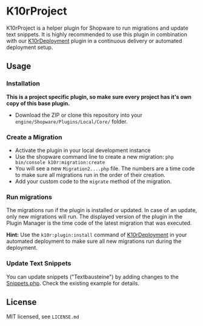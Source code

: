 # K10rProject

K10rProject is a helper plugin for Shopware to run migrations and update text snippets. It is highly recommended to use this plugin in combination with our [K10rDeployment](https://github.com/kellerkinderDE/K10rDeployment) plugin in a continuous delivery or automated deployment setup.


## Usage
### Installation
__This is a project specific plugin, so make sure every project has it's own copy of this base plugin.__
* Download the ZIP or clone this repository into your `engine/Shopware/Plugins/Local/Core/` folder.

### Create a Migration
* Activate the plugin in your local development instance
* Use the shopware command line to create a new migration: `php bin/console k10r:migration:create`
* You will see a new `Migration2....php` file. The numbers are a time code to make sure all migrations run in the order of their creation.
* Add your custom code to the `migrate` method of the migration.

### Run migrations
The migrations run if the plugin is installed or updated. In case of an update, only new migrations will run.
The displayed version of the plugin in the Plugin Manager is the time code of the latest migration that was executed.

__Hint:__
Use the `k10r:plugin:install` command of [K10rDeployment](https://github.com/kellerkinderDE/K10rDeployment) in your automated deployment to make sure all new migrations run during the deployment.

### Update Text Snippets
You can update snippets ("Textbausteine") by adding changes to the [Snippets.php](Components/Snippets.php). Check the existing example for details.

## License
MIT licensed, see `LICENSE.md`
